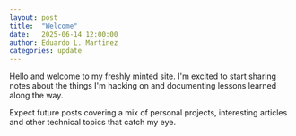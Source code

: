 ```yaml
---
layout: post
title:  "Welcome"
date:   2025-06-14 12:00:00
author: Eduardo L. Martinez
categories: update
---
```

Hello and welcome to my freshly minted site. I'm excited to start sharing notes
about the things I'm hacking on and documenting lessons learned along the way.

Expect future posts covering a mix of personal projects, interesting articles
and other technical topics that catch my eye.
